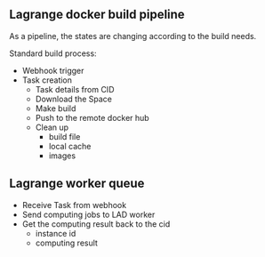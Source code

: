 ## Lagrange docker build pipeline 
As a pipeline, the states are changing according to the build needs.

Standard build process:

* Webhook trigger
* Task creation
  * Task details from CID
  * Download the Space
  * Make build
  * Push to the remote docker hub
  * Clean up
    * build file
    * local cache
    * images

## Lagrange worker queue
* Receive Task from webhook
* Send computing jobs to LAD worker
* Get the computing result back to the cid
  * instance id
  * computing result